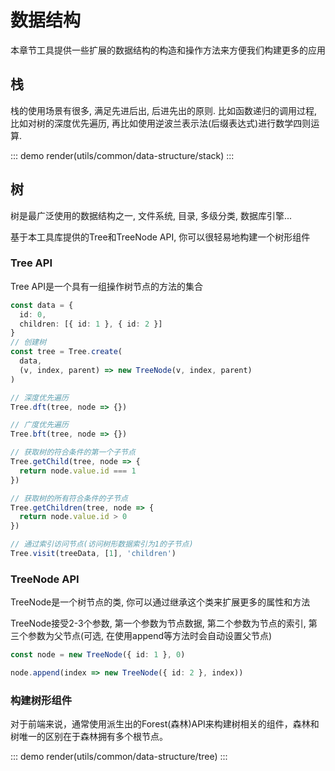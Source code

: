 # 数据结构

本章节工具提供一些扩展的数据结构的构造和操作方法来方便我们构建更多的应用

## 栈

栈的使用场景有很多, 满足先进后出, 后进先出的原则. 比如函数递归的调用过程, 比如对树的深度优先遍历, 再比如使用逆波兰表示法(后缀表达式)进行数学四则运算.

::: demo
render(utils/common/data-structure/stack)
:::

## 树

树是最广泛使用的数据结构之一, 文件系统, 目录, 多级分类, 数据库引擎...

基于本工具库提供的Tree和TreeNode API, 你可以很轻易地构建一个树形组件

### Tree API

Tree API是一个具有一组操作树节点的方法的集合

```ts
const data = {
  id: 0,
  children: [{ id: 1 }, { id: 2 }]
}
// 创建树
const tree = Tree.create(
  data,
  (v, index, parent) => new TreeNode(v, index, parent)
)

// 深度优先遍历
Tree.dft(tree, node => {})

// 广度优先遍历
Tree.bft(tree, node => {})

// 获取树的符合条件的第一个子节点
Tree.getChild(tree, node => {
  return node.value.id === 1
})

// 获取树的所有符合条件的子节点
Tree.getChildren(tree, node => {
  return node.value.id > 0
})

// 通过索引访问节点(访问树形数据索引为1的子节点)
Tree.visit(treeData, [1], 'children')
```

### TreeNode API

TreeNode是一个树节点的类, 你可以通过继承这个类来扩展更多的属性和方法

TreeNode接受2-3个参数, 第一个参数为节点数据, 第二个参数为节点的索引, 第三个参数为父节点(可选, 在使用append等方法时会自动设置父节点)

```ts
const node = new TreeNode({ id: 1 }, 0)

node.append(index => new TreeNode({ id: 2 }, index))
```

### 构建树形组件

对于前端来说，通常使用派生出的Forest(森林)API来构建树相关的组件，森林和树唯一的区别在于森林拥有多个根节点。

::: demo
render(utils/common/data-structure/tree)
:::
